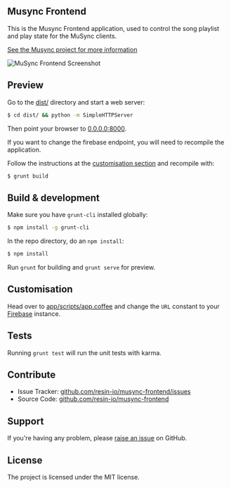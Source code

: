 Musync Frontend
---------------

This is the Musync Frontend application, used to control the song playlist and play state for the MuSync clients.

[See the Musync project for more information](https://github.com/resin-io/musync)

![MuSync Frontend Screenshot](https://raw.githubusercontent.com/jviotti/musync-frontend/master/screenshots/screenshot.png)

Preview
-------

Go to the [dist/](https://github.com/resin-io/musync-frontend/tree/master/dist) directory and start a web server:

```sh
$ cd dist/ && python -m SimpleHTTPServer
```

Then point your browser to [0.0.0.0:8000](http://0.0.0.0:8000).

If you want to change the firebase endpoint, you will need to recompile the application.

Follow the instructions at the [customisation section](https://github.com/resin-io/musync-frontend#customisation) and recompile with:

```sh
$ grunt build
```

Build & development
-------------------

Make sure you have `grunt-cli` installed globally:

```sh
$ npm install -g grunt-cli
```

In the repo directory, do an `npm install`:

```sh
$ npm install
```

Run `grunt` for building and `grunt serve` for preview.

Customisation
-------------

Head over to [app/scripts/app.coffee](https://github.com/jviotti/musync-frontend/blob/master/app/scripts/app.coffee) and change the `URL` constant to your [Firebase](https://www.firebase.com) instance.

Tests
-----

Running `grunt test` will run the unit tests with karma.

Contribute
----------

- Issue Tracker: [github.com/resin-io/musync-frontend/issues](https://github.com/resin-io/musync-frontend/issues)
- Source Code: [github.com/resin-io/musync-frontend](https://github.com/resin-io/musync-frontend)

Support
-------

If you're having any problem, please [raise an issue](https://github.com/resin-io/musync-frontend/issues/new) on GitHub.

License
-------

The project is licensed under the MIT license.
